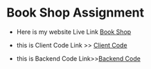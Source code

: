 # Book Shop Assignment

* Here is my website Live Link [Book Shop](https://book-shop-plum.vercel.app/)


* this is Client Code Link >> [Client Code](https://github.com/Abhamid3311/book-shop-redux)
* this is Backend Code Link>>[Backend Code](https://github.com/Abhamid3311/book-shop-backend)


